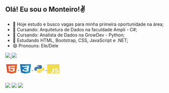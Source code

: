 ## Olá! Eu sou o Monteiro!✌

- 🔭 Hoje estudo e busco vagas para minha primeira oportunidade na área;
- 🌱 Cursando: Arquitetura de Dados na faculdade Ampli - C#;
- 🌱 Cursando: Analista de Dados na GrowDev - Python;
- 🌱 Estudando HTML, Bootstrap, CSS, JavaScript e .NET;
- 😄 Pronouns: Ele/Dele

<div>
  
  <a href="https://beacons.ai/MonteiroGitHub">
  <img height="180em" src="https://github-readme-stats.vercel.app/api?username=MonteiroGitHub&show_icons=true&theme=dracule&include_all_commits=true&count_private=true"/>
  <img height="180em" src="https://github-readme-stats.vercel.app/api/top-langs/?username=MonteiroGitHub&layout=compact&langs_count=16&theme=dracule"/>

</div>
  
<div style="display: inline_block"><br>
 
  <img align="center" alt="Monteiro-HTML" height="30" width="40" src="https://raw.githubusercontent.com/devicons/devicon/master/icons/html5/html5-original.svg">
  <img align="center" alt="Monteiro-CSS" height="30" width="40" src="https://raw.githubusercontent.com/devicons/devicon/master/icons/css3/css3-original.svg">
  <img align="center" alt="Monteiro-Python" height="30" width="40" src="https://raw.githubusercontent.com/devicons/devicon/master/icons/python/python-original.svg">
  <img align="center" alt="Monteiro-Js" height="30" width="40" src="https://raw.githubusercontent.com/devicons/devicon/master/icons/javascript/javascript-plain.svg">
 
  
</div>
  
  ##
  
  <div>
 
  <a href="https://instagram.com/_joaomonteiro00" target="_blank"><img src="https://img.shields.io/badge/-Instagram-%23E4405F?style=for-the-badge&logo=instagram&logoColor=white" target="_blank"></a>
  <a href = "mailto:joaomonteiropedro00@gmail.com"><img src="https://img.shields.io/badge/Gmail-D14836?style=for-the-badge&logo=gmail&logoColor=white" target="_blank"></a>
    <a href="https://www.linkedin.com/in/joaomonteiro00/" target="_blank"><img src="https://img.shields.io/badge/-LinkedIn-%230077B5?style=for-the-badge&logo=linkedin&logoColor=white" target="_blank"></a> 
  </div>
  
  
